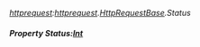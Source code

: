 _[httprequest](../../modules/httprequest/httprequest-module.md):[httprequest](../../modules/httprequest/httprequest-module.md).[HttpRequestBase](../../modules/httprequest/httprequest-httprequestbase.md).Status_
##### Property Status:[Int](../../modules/wonkey/wonkey-types-int.md)
